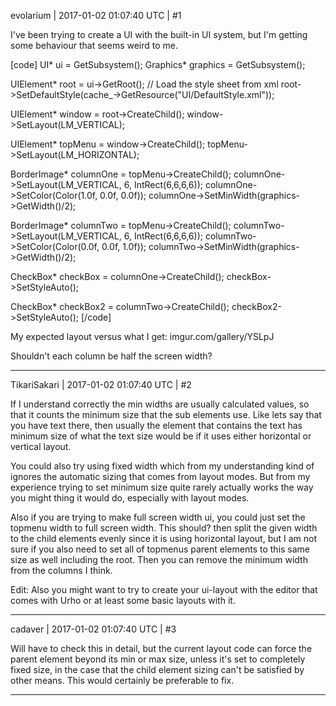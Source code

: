 evolarium | 2017-01-02 01:07:40 UTC | #1

I've been trying to create a UI with the built-in UI system, but I'm getting some behaviour that seems weird to me.

[code]
  UI* ui = GetSubsystem<UI>();
  Graphics* graphics = GetSubsystem<Graphics>();

  UIElement* root = ui->GetRoot();
  // Load the style sheet from xml
  root->SetDefaultStyle(cache_->GetResource<XMLFile>("UI/DefaultStyle.xml"));

  UIElement* window = root->CreateChild<UIElement>();
  window->SetLayout(LM_VERTICAL);

  UIElement* topMenu = window->CreateChild<UIElement>();
  topMenu->SetLayout(LM_HORIZONTAL);

  BorderImage* columnOne = topMenu->CreateChild<BorderImage>();
  columnOne->SetLayout(LM_VERTICAL, 6, IntRect(6,6,6,6));
  columnOne->SetColor(Color(1.0f, 0.0f, 0.0f));
  columnOne->SetMinWidth(graphics->GetWidth()/2);

  BorderImage* columnTwo = topMenu->CreateChild<BorderImage>();
  columnTwo->SetLayout(LM_VERTICAL, 6, IntRect(6,6,6,6));
  columnTwo->SetColor(Color(0.0f, 0.0f, 1.0f));
  columnTwo->SetMinWidth(graphics->GetWidth()/2);

  CheckBox* checkBox = columnOne->CreateChild<CheckBox>();
  checkBox->SetStyleAuto();

  CheckBox* checkBox2 = columnTwo->CreateChild<CheckBox>();
  checkBox2->SetStyleAuto();
[/code]

My expected layout versus what I get:
imgur.com/gallery/YSLpJ

Shouldn't each column be half the screen width?

-------------------------

TikariSakari | 2017-01-02 01:07:40 UTC | #2

If I understand correctly the min widths are usually calculated values, so that it counts the minimum size that the sub elements use. Like lets say that you have text there, then usually the element that contains the text has minimum size of what the text size would be if it uses either horizontal or vertical layout.

You could also try using fixed width which from my understanding kind of ignores the automatic sizing that comes from layout modes. But from my experience trying to set minimum size quite rarely actually works the way you might thing it would do, especially with layout modes.

Also if you are trying to make full screen width ui, you could just set the topmenu width to full screen width. This should? then split the given width to the child elements evenly since it is using horizontal layout, but I am not sure if you also need to set all of topmenus parent elements to this same size as well including the root. Then you can remove the minimum width from the columns I think.

Edit: Also you might want to try to create your ui-layout with the editor that comes with Urho or at least some basic layouts with it.

-------------------------

cadaver | 2017-01-02 01:07:40 UTC | #3

Will have to check this in detail, but the current layout code can force the parent element beyond its min or max size, unless it's set to completely fixed size, in the case that the child element sizing can't be satisfied by other means. This would certainly be preferable to fix.

-------------------------

